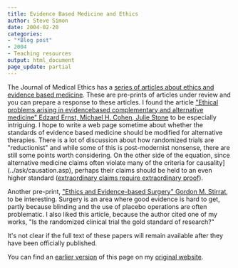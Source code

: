 ```yaml
---
title: Evidence Based Medicine and Ethics
author: Steve Simon
date: 2004-02-20
categories:
- "*Blog post"
- 2004
- Teaching resources
output: html_document
page_update: partial
---
```


The Journal of Medical Ethics has a [series of articles about ethics and evidence based medicine](http://jme.bmjjournals.com/misc/advanced.shtml). These are pre-prints of articles under review and you can prepare a response to these articles. I found the article ["Ethical problems arising in evidencebased complementary and alternative medicine" Edzard Ernst, Michael H. Cohen, Julie Stone](http://jme.bmjjournals.com/cgi/data/26/1/DC1/9) to be especially intriguing. I hope to write a web page sometime about whether the standards of evidence based medicine should be modified for alternative therapies. There is a lot of discussion about how randomized trials are "reductionist" and while some of this is post-modernist nonsense, there are still some points worth considering. On the other side of the equation, since alternative medicine claims often violate many of the criteria for causality](../ask/causation.asp), perhaps their claims should be held to an even higher standard ([extraordinary claims require extraordinary proof](http://www.quackwatch.org/01QuackeryRelatedTopics/extraproof.html)).

Another pre-print, ["Ethics and Evidence-based Surgery" Gordon M. Stirrat](http://jme.bmjjournals.com/cgi/data/26/1/DC1/10), to be interesting. Surgery is an area where good evidence is hard to get, partly because blinding and the use of placebo operations are often problematic. I also liked this article, because the author cited one of my works, "Is the randomized clinical trial the gold standard of research?"

It's not clear if the full text of these papers will remain available after they have been officially published.

You can find an [earlier version](http://www.pmean.com/04/ethics.html) of this page on my [original website](http://www.pmean.com/original_site.html).
